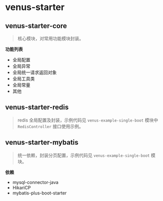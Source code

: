 # venus-starter

## venus-starter-core

> 核心模块，对常用功能模块封装。

**功能列表**

* 全局配置
* 全局异常
* 全局统一请求返回对象
* 全局工具类
* 全局常量
* 其他

## venus-starter-redis

> redis 全局配置及封装，示例代码见 `venus-example-single-boot` 模块中 `RedisController` 接口使用示例。

## venus-starter-mybatis

> 统一依赖，封装分页配置，示例代码见 `venus-example-single-boot` 模块。

**依赖**

* mysql-connector-java
* HikariCP
* mybatis-plus-boot-starter

